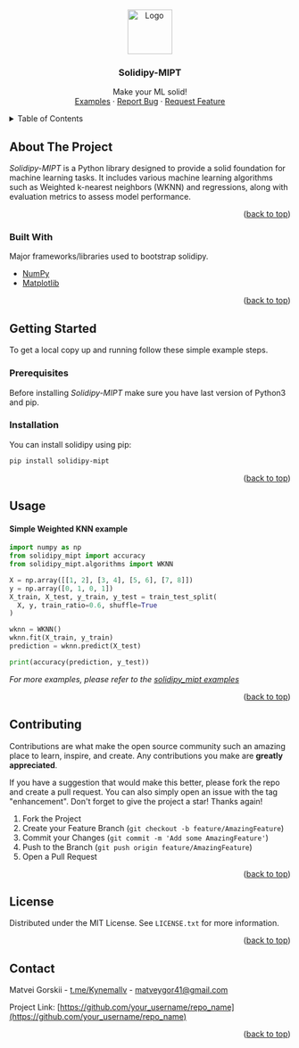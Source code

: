 <a id="readme-top"></a>



<!-- PROJECT LOGO -->
<br />
<div align="center">
  <a href="https://github.com/Kynemallv/python_mipt_dafe/blob/main/homeworks/sem2_hw1/solidipy_framework/">
    <img src="https://github.com/Kynemallv/python_mipt_dafe/blob/main/homeworks/sem2_hw1/solidipy_framework/assets/images/logo.png?raw=true" alt="Logo" width="80" height="80">
  </a>

  <h3 align="center">Solidipy-MIPT</h3>

  <p align="center">
    Make your ML solid!
    <br />
    <a href="https://github.com/Kynemallv/python_mipt_dafe/tree/main/homeworks/sem2_hw1/solidipy_framework/examples">Examples</a>
    ·
    <a href="https://github.com/Kynemallv/python_mipt_dafe/issues/new?labels=bug&template=bug-report---.md">Report Bug</a>
    ·
    <a href="https://github.com/Kynemallv/python_mipt_dafe/issues/new?labels=enhancement&template=feature-request---.md">Request Feature</a>
  </p>
</div>


<!-- TABLE OF CONTENTS -->
<details>
  <summary>Table of Contents</summary>
  <ol>
    <li>
        <a href="#about-the-project">About The Project</a>
      <ul>
        <li><a href="#built-with">Built With</a></li>
      </ul>
    </li>
    <li>
      <a href="#getting-started">Getting Started</a>
      <ul>
        <li><a href="#prerequisites">Prerequisites</a></li>
        <li><a href="#installation">Installation</a></li>
      </ul>
    </li>
    <li><a href="#usage">Usage</a></li>
    <li><a href="#contributing">Contributing</a></li>
    <li><a href="#license">License</a></li>
    <li><a href="#contact">Contact</a></li>
  </ol>
</details>



<!-- ABOUT THE PROJECT -->
<a id="about-the-project"></a>

## About The Project

*Solidipy-MIPT* is a Python library designed to provide a solid foundation for machine learning tasks. It includes various machine learning algorithms such as Weighted k-nearest neighbors (WKNN) and regressions, along with evaluation metrics to assess model performance.


<p align="right">(<a href="#readme-top">back to top</a>)</p>


<a id="built-with"></a>

### Built With

Major frameworks/libraries used to bootstrap solidipy.

* [NumPy](https://numpy.org/)
* [Matplotlib](https://matplotlib.org/)


<p align="right">(<a href="#readme-top">back to top</a>)</p>



<!-- GETTING STARTED -->
<a id="getting-started"></a>

## Getting Started

To get a local copy up and running follow these simple example steps.

<a id="prerequisites"></a>

### Prerequisites

Before installing *Solidipy-MIPT* make sure you have last version of Python3 and pip.

<a id="installation"></a>

### Installation

You can install solidipy using pip:

```bash
pip install solidipy-mipt
```

<p align="right">(<a href="#readme-top">back to top</a>)</p>



<!-- USAGE EXAMPLES -->
<a id="usage"></a>

## Usage

#### Simple Weighted KNN example
```python
import numpy as np
from solidipy_mipt import accuracy
from solidipy_mipt.algorithms import WKNN

X = np.array([[1, 2], [3, 4], [5, 6], [7, 8]])
y = np.array([0, 1, 0, 1])
X_train, X_test, y_train, y_test = train_test_split(
  X, y, train_ratio=0.6, shuffle=True
)

wknn = WKNN()
wknn.fit(X_train, y_train)
prediction = wknn.predict(X_test)

print(accuracy(prediction, y_test))
```

_For more examples, please refer to the [solidipy_mipt examples](https://github.com/Kynemallv/python_mipt_dafe/tree/main/homeworks/sem2_hw1/solidipy_framework/examples)_

<p align="right">(<a href="#readme-top">back to top</a>)</p>



<!-- CONTRIBUTING -->
<a id="contributing"></a>

## Contributing

Contributions are what make the open source community such an amazing place to learn, inspire, and create. Any contributions you make are **greatly appreciated**.

If you have a suggestion that would make this better, please fork the repo and create a pull request. You can also simply open an issue with the tag "enhancement".
Don't forget to give the project a star! Thanks again!

1. Fork the Project
2. Create your Feature Branch (`git checkout -b feature/AmazingFeature`)
3. Commit your Changes (`git commit -m 'Add some AmazingFeature'`)
4. Push to the Branch (`git push origin feature/AmazingFeature`)
5. Open a Pull Request

<p align="right">(<a href="#readme-top">back to top</a>)</p>



<!-- LICENSE -->
<a id="license"></a>

## License

Distributed under the MIT License. See `LICENSE.txt` for more information.

<p align="right">(<a href="#readme-top">back to top</a>)</p>



<!-- CONTACT -->
<a id="contact"></a>

## Contact

Matvei Gorskii - [t.me/Kynemallv](https://twitter.com/your_username) - matveygor41@gmail.com

Project Link: [https://github.com/your_username/repo_name](https://github.com/your_username/repo_name)

<p align="right">(<a href="#readme-top">back to top</a>)</p>
